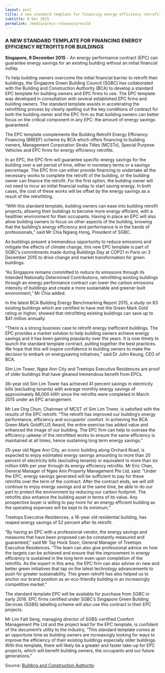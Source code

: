 ```yaml
---
layout: post
title: A new standard template for financing energy efficiency retrofits for buildings
subtitle: 8 Dec 2015
permalink: /media/press-release/press33
---
```


### A NEW STANDARD TEMPLATE FOR FINANCING ENERGY EFFICIENCY RETROFITS FOR BUILDINGS


**Singapore, 9 December 2015** - An energy performance contract (EPC) can guarantee energy savings for an existing building without an initial financial outlay.

To help building owners overcome the initial financial barrier to retrofit their buildings, the Singapore Green Building Council (SGBC) has collaborated with the Building and Construction Authority (BCA) to develop a standard EPC template for building owners and EPC firms to use. The EPC template was developed in consultation with several established EPC firms and building owners. The standard template assists in accelerating the retrofitting process by clearly spelling out the key conditions of contract for both the building owner and the EPC firm so that building owners can better focus on the critical component in any EPC: the amount of energy savings guaranteed.

The EPC template complements the Building Retrofit Energy Efficiency Financing (BREEF) scheme by BCA which offers financing to building owners, Management Corporation Strata Titles (MCSTs), Special Purpose Vehicles and EPC firms for energy efficiency retrofits.

In an EPC, the EPC firm will guarantee specific energy savings for the building over a set period of time, either in monetary terms or a savings percentage. The EPC firm can either provide financing to undertake all the necessary works to complete the retrofit of the building, or the building owner can finance the retrofit. For the first option, the building owner will not need to incur an initial financial outlay to start saving energy. In both cases, the cost of these works will be offset by the energy savings as a result of the retrofitting. 

“With this standard template, building owners can ease into building retrofit projects, allowing their buildings to become more energy efficient, with a healthier environment for their occupants. Having in place an EPC will also allow building owners to focus on other aspects of the building, knowing that the building’s energy efficiency and performance is in the hands of professionals,” said Mr Chia Ngiang Hong, President of SGBC. 

As buildings present a tremendous opportunity to reduce emissions and mitigate the effects of climate change, this new EPC template is part of SGBC’s commitments made during Buildings Day at COP21 in Paris on 3 December 2015 to drive change and market transformation for green buildings.

“As Singapore remains committed to reduce its emissions through its Intended Nationally Determined Contributions, retrofitting existing buildings through an energy performance contract can lower the carbon emissions intensity of buildings and create a more sustainable and greener built environment,” Mr Chia added.

In the latest BCA Building Energy Benchmarking Report 2015, a study on 83 existing buildings which are certified to have met the Green Mark Gold rating or higher, showed that retrofitting existing buildings can save up to $41 million annually. 

“There is a strong business case to retrofit energy inefficient buildings. The EPC provides a market solution to help building owners achieve energy savings and it has been gaining popularity over the years. It is now timely to launch the standard template contract, putting together the best practices. We hope that this will inspire confidence in building owners to make the decision to embark on energysaving initiatives,” said Dr John Keung, CEO of BCA. 

Sim Lim Tower, Ngee Ann City and Treetops Executive Residences are proof of older buildings that have gleaned tremendous benefit from EPCs. 

36-year old Sim Lim Tower has achieved 41 percent savings in electricity bills (excluding tenants) with average monthly energy savings of approximately 86,000 kWh since the retrofits were completed in March 2015 under an EPC arrangement. 

Mr Lee Ong Chun, Chairman of MCST of Sim Lim Tower, is satisfied with the results of the EPC retrofit: “The retrofit has improved our building’s energy performance, efficiency and occupants’ comfort. In achieving the BCA Green Mark GoldPLUS Award, the entire exercise has added value and enhanced the image of our building. The EPC firm can help to oversee the efficiency upkeep of the retrofitted works to ensure the same efficiency is maintained at all times, hence sustaining long term energy savings.”

25-year old Ngee Ann City, an iconic building along Orchard Road, is expected to enjoy estimated energy savings amounting to more than 20 percent of electricity bills (excluding tenants) or equivalent to more than six million kWh per year through its energy efficiency retrofits. Mr Eric Chan, General Manager of Ngee Ann Property Management Pte Ltd, said: “Under the EPC, energy savings generated will be sufficient to pay for these retrofits over the term of the contract. After the contract ends, we will still continue to enjoy energy savings and at the same time, be able to do our part to protect the environment by reducing our carbon footprint. The retrofits also enhance the building asset in terms of its value. Any prospective buyer is willing to pay more for an energy efficient building as the operating expenses will be kept to its minimum.” 

Treetops Executive Residences, a 16-year old residential building, has reaped energy savings of 52 percent after its retrofit.

“By having an EPC with a professional vendor, the energy savings and measures that have been proposed can be constantly measured and guaranteed,” said Mr Tay Hock Soon, General Manager of Treetops Executive Residences. “The team can also give professional advice on how the targets can be achieved and ensure that the improvement in energy efficiency is sustained in the long term even upon completion of the retrofits. As the expert in this area, the EPC firm can also advise on new and better green initiatives that tap on the latest technology advancements to push for greater sustainability. This green retrofit has also helped us to anchor our brand position as an eco-friendly building in an increasingly competitive market.” 

The standard template EPC will be available for purchase from SGBC in early 2016. EPC firms certified under SGBC’s Singapore Green Building Services (SGBS) labelling scheme will also use this contract in their EPC projects.

Mr Lim Fatt Seng, managing director of SGBS-certified Comfort Management Pte Ltd and the project lead for the EPC template, is confident of the document’s utility to the industry, “This standard template comes at an opportune time as building owners are increasingly looking for ways to improve the efficiency of their existing buildings especially older buildings. With this template, there will likely be a greater and faster take-up for EPC projects, which will benefit building owners, the occupants and our future generations.” 

Source: [<a href="https://www.bca.gov.sg/Newsroom/others/SGBC-BCA_ECP_Media_Release(NoContacts).pdf" target="_blank">Building and Construction Authority</a>](https://www.bca.gov.sg/Newsroom/others/SGBC-BCA_ECP_Media_Release(NoContacts).pdf)